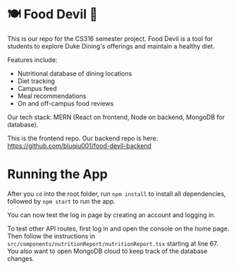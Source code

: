 # 🍽️ Food Devil 💙
This is our repo for the CS316 semester project. Food Devil is a tool for students to explore Duke Dining's offerings and maintain a healthy diet.

Features include: 
* Nutritional database of dining locations
* Diet tracking
* Campus feed
* Meal recommendations
* On and off-campus food reviews

Our tech stack: MERN (React on frontend, Node on backend, MongoDB for database).

This is the frontend repo. Our backend repo is here: https://github.com/bluqiu001/food-devil-backend

# Running the App
After you `cd` into the root folder, run `npm install` to install all dependencies, followed by `npm start` to run the app.

You can now test the log in page by creating an account and logging in.

To test other API routes, first log in and open the console on the home page. Then follow the instructions in `src/components/nutritionReport/nutritionReport.tsx` starting at line 67. You also want to open MongoDB cloud to keep track of the database changes.
